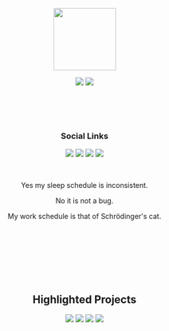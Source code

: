 <p align="center">
  <img src="https://github.com/irtsa-dev/PyZeroWidth/assets/139963912/1379add2-9353-40c5-8bd1-16653ebc62fb" height="125">
</p>
<p align="center">
  <img src="https://github-readme-stats.vercel.app/api?username=irtsa-dev&show_icons=true&theme=transparent&text_color=ffffff&title_color=ffffff&icon_color=ffffff&hide_border=true&hide_title=true">
  <img src="https://github-readme-stats.vercel.app/api/top-langs/?username=irtsa-dev&layout=compact&hide_border=true&theme=transparent&custom_title=Languages&title_color=ffffff">
</p>
<br />
<br />
<br />
<h3 align="center">Social Links</h3>
<p align="center">
  <a href="https://irtsa.dev/"><img src="https://img.shields.io/badge/Website-gray?style=for-the-badge&logo=webtrees&logoColor=black"></a>
  <a href="https://x.com/IrtsaDev"><img src="https://img.shields.io/badge/X-black?style=for-the-badge&logo=x&logoColor=white"></a>
  <a href="https://discord.com/users/809599842681749525"><img src="https://img.shields.io/badge/Discord-7289DA?style=for-the-badge&logo=discord&logoColor=white"></a>
  <a href="mailto:irtsa.development@gmail.com"><img src="https://img.shields.io/badge/Gmail-D14836?style=for-the-badge&logo=gmail&logoColor=white"></a>
</p>
<br />
<p align="center">Yes my sleep schedule is inconsistent.</p>
<p align="center">No it is not a bug.</p>
<p align="center">My work schedule is that of Schrödinger's cat.</p>
<br />
<br />
<br />
<br />
<br />
<br />
<h2 align="center">Highlighted Projects</h2>
<p align="center">
  <a href="https://github.com/irtsa-dev/conarn"><img src="https://github-readme-stats.vercel.app/api/pin/?username=irtsa-dev&repo=conarn&theme=transparent&text_color=ffffff&title_color=ffffff&icon_color=ffffff&hide_border=true"></a>
  <a href="https://github.com/irtsa-dev/builtin-greyscript"><img src="https://github-readme-stats.vercel.app/api/pin/?username=irtsa-dev&repo=builtin-greyscript&theme=transparent&text_color=ffffff&title_color=ffffff&icon_color=ffffff&hide_border=true"></a>
  <a href="https://github.com/irtsa-dev/eggcrafts"><img src="https://github-readme-stats.vercel.app/api/pin/?username=irtsa-dev&repo=eggcrafts&theme=transparent&text_color=ffffff&title_color=ffffff&icon_color=ffffff&hide_border=true"></a>
  <a href="https://github.com/irtsa-dev/termicol"><img src="https://github-readme-stats.vercel.app/api/pin/?username=irtsa-dev&repo=termicol&theme=transparent&text_color=ffffff&title_color=ffffff&icon_color=ffffff&hide_border=true"></a>
</p>
